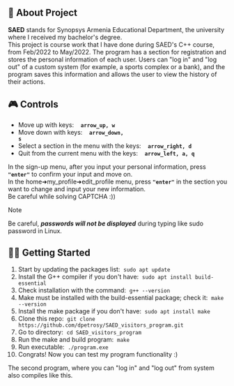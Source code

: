 ## 📜 About Project

**SAED** stands for Synopsys Armenia Educational Department, the university where I received my bachelor's degree. \
This project is course work that I have done during SAED's C++ course, from Feb/2022 to May/2022. The program has a section for registration and stores the personal information of each user.
Users can "log in" and "log out" of a custom system (for example, a sports complex or a bank), and the program saves this information and allows the user to view the history of their actions.

## 🎮 Controls

* Move up with keys:
&nbsp;&nbsp; <code><strong>arrow_up, w</strong></code>
* Move down with keys: 
&nbsp;&nbsp; <code><strong>arrow_down, s</strong></code>
* Select a section in the menu with the keys: 
&nbsp;&nbsp; <code><strong>arrow_right, d</strong></code>
* Quit from the current menu with the keys:
&nbsp;&nbsp; <code><strong>arrow_left, a, q</strong></code>

In the sign-up menu, after you input your personal information, press **`"enter"`** to confirm your input and move on. \
In the home➜my_profile➜edit_profile menu, press **`"enter"`** in the section you want to change and input your new information. \
Be careful while solving CAPTCHA :))

> [!Note]
> Be careful, ***passwords will not be displayed*** during typing like sudo password in Linux.

## 👨‍💻 Getting Started
1. Start by updating the packages list: &nbsp;`sudo apt update`
2. Install the G++ compiler if you don't have: &nbsp;`sudo apt install build-essential`
3. Check installation with the command: &nbsp;`g++ --version`
4. Make must be installed with the build-essential package; check it: &nbsp;`make --version`
5. Install the make package if you don't have: &nbsp;`sudo apt install make`
6. Clone this repo: &nbsp;`git clone https://github.com/dpetrosy/SAED_visitors_program.git`
7. Go to directory: &nbsp;`cd SAED_visitors_program`
8. Run the make and build program: &nbsp;`make`
9. Run executable: &nbsp;`./program.exe`
10. Congrats! Now you can test my program functionality :)

The second program, where you can "log in" and "log out" from system also compiles like this.
